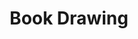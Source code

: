 ---
title: Book Drawing
category: drawings
series: Extract
year: 2017
image: bookdrawing (4).JPG
size: 
materials: ink on paper
---